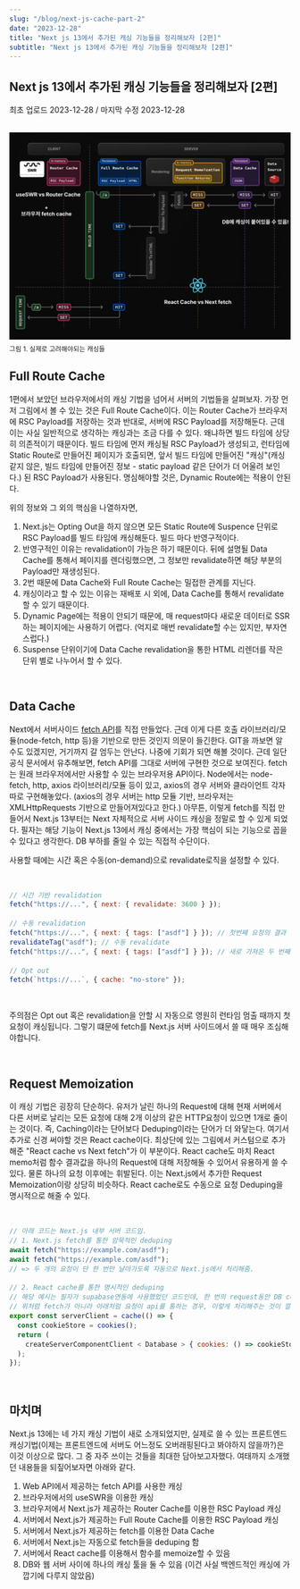 ```yaml
---
slug: "/blog/next-js-cache-part-2"
date: "2023-12-28"
title: "Next js 13에서 추가된 캐싱 기능들을 정리해보자 [2편]"
subtitle: "Next js 13에서 추가된 캐싱 기능들을 정리해보자 [2편]"
---
```


## **Next js 13에서 추가된 캐싱 기능들을 정리해보자 \[2편\]**

<p class="text-time">최초 업로드 2023-12-28 / 마지막 수정 2023-12-28</p>

<br/>

<div class="image-container">
  <img class="md-image" src="/images/caching-overview-fixed.jpg" alt="next_js_caching_flow"/>
  <sub class>그림 1. 실제로 고려해야되는 캐싱들</a></sub>
</div>

## **Full Route Cache**

1편에서 보았던 브라우저에서의 캐싱 기법을 넘어서 서버의 기법들을 살펴보자. 가장 먼저 그림에서 볼 수 있는 것은 Full Route Cache이다.
이는 Router Cache가 브라우저에 RSC Payload를 저장하는 것과 반대로, 서버에 RSC Payload를 저장해둔다. 근데 이는 사실 일반적으로 생각하는 캐싱과는 조금 다를 수 있다.
왜냐하면 빌드 타임에 상당히 의존적이기 때문이다. 빌드 타임에 먼저 캐싱될 RSC Payload가 생성되고, 런타임에 Static Route로 만들어진 페이지가 호출되면, 앞서 빌드 타임에 만들어진 "캐싱"(캐싱 같지 않은, 빌드 타임에 만들어진 정보 - static payload 같은 단어가 더 어울려 보인다.) 된 RSC Payload가 사용된다. 명심해야할 것은, Dynamic Route에는 적용이 안된다.

위의 정보와 그 외의 핵심을 나열하자면,

1. Next.js는 Opting Out을 하지 않으면 모든 Static Route에 Suspence 단위로 RSC Payload를 빌드 타임에 캐싱해둔다. 빌드 마다 반영구적이다.
2. 반영구적인 이유는 revalidation이 가능은 하기 때문이다. 뒤에 설명될 Data Cache를 통해서 페이지를 렌더링했으면, 그 정보만 revalidate하면 해당 부분의 Payload만 재생성된다.
3. 2번 때문에 Data Cache와 Full Route Cache는 밀접한 관계를 지닌다.
4. 캐싱이라고 할 수 있는 이유는 재배포 시 외에, Data Cache를 통해서 revalidate할 수 있기 때문이다.
5. Dynamic Page에는 적용이 안되기 때문에, 매 request마다 새로운 데이터로 SSR하는 페이지에는 사용하기 어렵다. (억지로 매번 revalidate할 수는 있지만, 부자연스럽다.)
6. Suspense 단위이기에 Data Cache revalidation을 통한 HTML 리렌더를 작은 단위 별로 나누어서 할 수 있다.

<br/>

## **Data Cache**

Next에서 서버사이드 [fetch API](https://nextjs.org/docs/app/api-reference/functions/fetch)를 직접 만들었다. 근데 이게 다른 호출 라이브러리/모듈(node-fetch, http 등)을 기반으로
만든 것인지 의문이 들긴한다. GIT을 까보면 알 수도 있겠지만, 거기까지 갈 엄두는 안난다. 나중에 기회가 되면 해볼 것이다. 근데 일단 공식 문서에서 유추해보면, fetch API를 그대로
서버에 구현한 것으로 보여진다. fetch는 원래 브라우저에서만 사용할 수 있는 브라우저용 API이다. Node에서는 node-fetch, http, axios 라이브러리/모듈 등이 있고, axios의 경우 서버와 클라이언트 각자
따로 구현해놓았다. (axios의 경우 서버는 http 모듈 기반, 브라우저는 XMLHttpRequests 기반으로 만들어져있다고 한다.) 아무튼, 이렇게 fetch를 직접 만들어서 Next.js 13부터는 Next 자체적으로 서버 사이드 캐싱을 정말로 할 수 있게 되었다. 필자는 해당 기능이 Next.js 13에서 캐싱 중에서는 가장 핵심이 되는 기능으로 꼽을 수 있다고 생각한다. <span class="text-orange">DB 부하를 줄일 수 있는 직접적 수단이다.</span>

사용할 때에는 시간 혹은 수동(on-demand)으로 revalidate로직을 설정할 수 있다.

<br/>

```javascript
// 시간 기반 revalidation
fetch("https://...", { next: { revalidate: 3600 } });

// 수동 revalidation
fetch("https://...", { next: { tags: ["asdf"] } }); // 첫번째 요청의 결과
revalidateTag("asdf"); // 수동 revalidate
fetch("https://...", { next: { tags: ["asdf"] } }); // 새로 가져온 두 번째 요청의 결과

// Opt out
fetch(`https://...`, { cache: "no-store" });
```

<br/>

주의점은 Opt out 혹은 revalidation을 안할 시 자동으로 <span class="text-red">영원히 런타임 멈출 때까지 첫 요청이 캐싱</span>됩니다. 그렇기 떄문에 fetch를 Next.js 서버 사이드에서 쓸 때 매우 조심해야합니다.

<br/>

## **Request Memoization**

이 캐싱 기법은 굉장히 단순하다. 유저가 날린 하나의 Request에 대해 현재 서버에서 다른 서버로 날리는 모든 요청에 대해 2개 이상의 같은 HTTP요청이 있으면 1개로 줄이는 것이다.
즉, <span class="text-orange">Caching이라는 단어보다 Deduping이라는 단어가 더 와닿는다.</span> 여기서 추가로 신경 써야할 것은 React cache이다. 최상단에 있는 그림에서 커스텀으로 추가해준 "React cache vs Next fetch"가
이 부분이다. React cache도 마치 React memo처럼 함수 결과값을 하나의 Request에 대해 저장해둘 수 있어서 유용하게 쓸 수 있다. 물론 하나의 요청 이후에는 휘발된다. 이는 Next.js에서 추가한
Request Memoization이랑 상당히 비슷하다. React cache로도 수동으로 요청 Deduping을 명시적으로 해줄 수 있다.

<br/>

```javascript
// 아래 코드는 Next.js 내부 서버 코드임.
// 1. Next.js fetch를 통한 암묵적인 deduping
await fetch("https://example.com/asdf");
await fetch("https://example.com/asdf");
// => 두 개의 요청이 단 한 번만 날아가도록 자동으로 Next.js에서 처리해줌.

// 2. React cache를 통한 명시적인 deduping
// 해당 예시는 필자가 supabase연동에 사용했었던 코드인데, 한 번의 request동안 DB connection이 하나만 유지되도록 한다.
// 위처럼 fetch가 아니라 아래처럼 요청이 api를 통하는 경우, 이렇게 처리해주는 것이 깔끔할 수 있다.
export const serverClient = cache(() => {
  const cookieStore = cookies();
  return (
    createServerComponentClient < Database > { cookies: () => cookieStore }
  );
});
```

<br/>

## **마치며**

Next.js 13에는 네 가지 캐싱 기법이 새로 소개되었지만, 실제로 쓸 수 있는 프론트엔드 캐싱기법(이제는 프론트엔드에 서버도 어느정도 오버래핑된다고 봐야하지 않을까?)은 이것 이상으로 많다. 그 중 자주 쓰이는 것들을 최대한 담아보고자했다. 여태까지 소개했던 내용들을 되짚어보자면 아래와 같다.

1. Web API에서 제공하는 fetch API를 사용한 캐싱
2. 브라우저에서의 useSWR을 이용한 캐싱
3. 브라우저에서 Next.js가 제공하는 Router Cache를 이용한 RSC Payload 캐싱
4. 서버에서 Next.js가 제공하는 Full Route Cache를 이용한 RSC Payload 캐싱
5. 서버에서 Next.js가 제공하는 fetch를 이용한 Data Cache
6. 서버에서 Next.js는 자동으로 fetch들을 deduping 함
7. 서버에서 React cache를 이용해서 함수를 memoize할 수 있음
8. DB와 웹 서버 사이에 하나의 캐싱 툴을 둘 수 있음 (이건 사실 백엔드적인 캐싱에 가깝기에 다루지 않았음)
